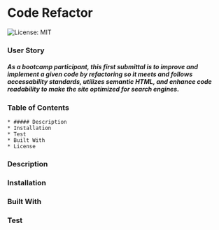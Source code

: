 # Code Refactor

![License: MIT](https://img.shields.io/badge/License-MIT-yellow.svg)

### User Story

##### As a bootcamp participant, this first submittal is to improve and implement a given code by refactoring so it meets and follows accessability standards, utilizes semantic HTML, and enhance code readability to make the site optimized for search engines.

### Table of Contents

    * ##### Description
    * Installation
    * Test
    * Built With
    * License

### Description

### Installation

### Built With

### Test
